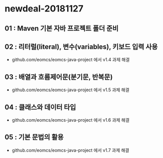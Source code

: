 # newdeal-20181127

## 01 : Maven 기본 자바 프로젝트 폴더 준비

## 02 : 리터럴(literal), 변수(variables), 키보드 입력 사용

- github.com/eomcs/eomcs-java-project 에서 v1.4 과제 해결

## 03 : 배열과 흐름제어문(분기문, 반복문)

- github.com/eomcs/eomcs-java-project 에서 v1.5 과제 해결

## 04 : 클래스와 데이터 타입

 - github.com/eomcs/eomcs-java-project 에서 v1.6 과제 해결

## 05 : 기본 문법의 활용

 - github.com/eomcs/eomcs-java-project 에서 v1.7 과제 해결
